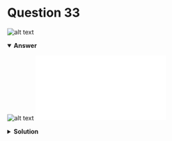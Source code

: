 # Question 33
![alt text](q33.png)

<details open>
<summary><b>Answer</b></summary>

![alt text](a33.svg)
![alt text](a33.py)
</details>

<details>
<summary><b>Solution</b></summary>

![alt text](s33.png)
</details>

